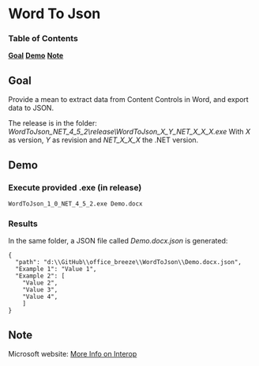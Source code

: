 # Word To Json

### Table of Contents
**[Goal](#goal)**
**[Demo](#demo)**
**[Note](#note)**

## Goal

Provide a mean to extract data from Content Controls in Word, and export data to JSON.

The release is in the folder: *WordToJson_NET_4_5_2\release\WordToJson_X_Y_NET_X_X_X.exe*
With *X* as version, *Y* as revision and *NET_X_X_X* the .NET version.

## Demo

### Execute provided .exe (in release)

```
WordToJson_1_0_NET_4_5_2.exe Demo.docx
```

### Results

In the same folder, a JSON file called *Demo.docx.json* is generated:

```
{
  "path": "d:\\GitHub\\office_breeze\\WordToJson\\Demo.docx.json",
  "Example 1": "Value 1",
  "Example 2": [
    "Value 2",
    "Value 3",
    "Value 4",
    ]
}
```

## Note

Microsoft website: [More Info on Interop](https://docs.microsoft.com/fr-fr/dotnet/csharp/programming-guide/interop/how-to-access-office-onterop-objects)
